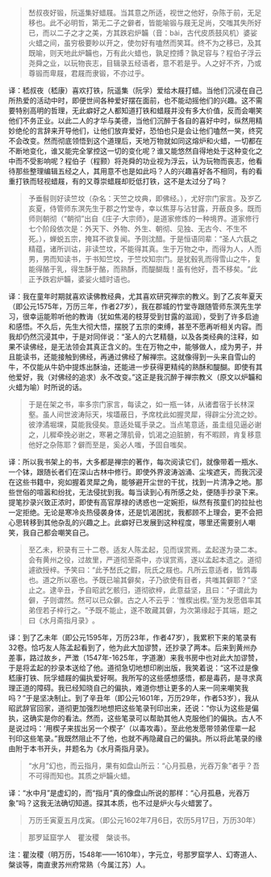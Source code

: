 
> 嵆叔夜好锻，阮遥集好蜡屐。当其意之所适，视世之他好，杂陈于前，无足移也。此不必明哲，第无二子之僻者，皆能喻锻与屐无足尚，交嗤其失所好已，而以二子之才之美，方其跌宕炉韛（音：bài，古代皮质鼓风机）婆娑火蜡之间，虽穷极要眇以开之，使勿好有嗑然而笑耳。终不为之移已，及其既喻，则天地此炉韛也，万有此火蜡也，孰足控搏？孰足容与？程伯子浮云尧舜之业，以玩物丧志，目辑录五经语者，意不若是乎。人之好不齐，乃或尊锻而卑屐，君屐而隶锻，不亦过乎。

译：嵇叔夜（嵇康）喜欢打铁，阮遥集（阮孚）爱给木屐打蜡。当他们沉浸在自己所热爱的活动中时，即便世间各种爱好摆在面前，也不能动摇他们的兴趣。这不需要特别高明的哲理，无此癖好之人都知道打铁和蜡屐并没有多大价值，反而会嘲笑他们不务正业。以此二人的才华与美德，当他们沉醉于各自的喜好中时，纵然用精妙绝伦的言辞来开导他们，让他们放弃爱好，恐怕也只是会让他们嗑然一笑，终究不会改变。然而彻底领悟到这个道理后，天地万物就如同这熔炉和火蜡，一切都在不断地变化，谁又能完全掌控这一切的变化呢？谁又能悠然自得地处于这种变化之中而不受影响呢？程伯子（程颢）将尧舜的功业视为浮云，认为玩物而丧志，他看待那些整理编辑五经之人，其用意不也是如此吗？人的兴趣喜好各不相同，有的看重打铁而轻视蜡屐，有的又尊崇蜡屐却贬低打铁，这不是太过分了吗？

> 予垂髫则好读竺坟（杂名：天竺之坟典，即佛经。），尤好宗门家言。及岁乙亥夏，侍管师东溟先生于郡之竹堂寺，幸以焦芽与沾甘露，开蔽良多。既而师则朝彻（“朝彻”出自《庄子·大宗师》，是道家修炼的一种境界。道家修行七个阶段依次是：外天下、外物、外生、朝彻、见独、无古今、不生不死。），蝉蜕五宗，掩耳不欲复闻。予则沈醋。于是恒语同辈：​“圣人六蓺之精蕴，诸所训诂，非读竺坟，不能得其真。生于万物之中，而得为人，人而男，男而知读书，于书知竺坟，于竺坟知宗门。是犹毂乳而得雪山之牛，复能得酪于乳，得生酥于酪，而熟酥，而醍醐哉！虽有他好，吾不移矣。​”此正予跌宕炉韛，婆娑火蜡时语也。

译：我在童年时期就喜欢读佛教经典，尤其喜欢研究禅宗的教义。到了乙亥年夏天（即公元1575年，万历三年，作者27岁），我在郡城的竹堂寺跟随管师东溟先生学习，很幸运能聆听他的教诲（犹如焦渴的枝芽受到甘露的滋润），受到了许多启迪和感悟。不久后，先生大彻大悟，摆脱了五宗的束缚，甚至不愿再听相关内容。而我却仍然沉浸其中，于是对同伴说：“圣人的六艺精髓，以及各类经典的注释，如果不读佛经，是无法领会其真正含义的。生在万物之中，能够做人，成为男子，并且能读书，还能接触到佛经，再通过佛经了解禅宗。这就像得到一头来自雪山的牛，不仅能从牛奶中提炼出酥油，还能进一步获得更精纯的熟酥和醍醐。即使有其他爱好，我（对佛经的追求）永不改变。”这正是我沉醉于禅宗教义（原文以炉韛和火蜡为喻）时所说的话。

> 于是在架之书，率多宗门家言，每读之，如一瓶一钵，从诸耆宿于长林深壑。虽人间世波涛际天，埃壒蔽日，予席枕此如握灵犀，得辟尘分流之妙。彼浡潏堀堁，莫能我侵矣。意适处辄手录之。当点笔意适，虽圭组见逼必谢之，儿穉牵挽必谢之，寒暑之薄肌骨，饥渴之迫脏腑，有不暇顾，肯复移意他好之杂陈耶？僻而至是，奚必人嗤，予固自嗤矣。

译：所以我书架上的书，大多都是禅宗的著作，每次阅读它们，就像带着一瓶水、一个钵，跟随长者们在深山古林中修行。即使外界波涛汹涌、尘埃遮天，而我沉浸在这些书籍中，宛如握着灵犀之角，能够避开尘世的干扰，找到一片清净之地。那些世俗的喧嚣和纷扰，无法侵扰到我。每当读到心有所感之处，便随手抄录下来。提笔抄录兴致正浓时，即使有高官厚禄的诱惑也一定婉拒，纵然有孩童们的拉扯也一定拒绝。无论是寒冷炎热侵袭身体，还是饥渴困扰，我都顾不上理会，更不会把心思转移到其他杂乱的兴趣之上。此癖好已发展到这种程度，哪里还需要别人嘲笑，我自己都会嘲笑自己。

> 至乙未，积录有三十二卷。适友人陈孟起，见而误赏焉。孟起遂为录二本。会有黄州之役，过故里，严道彻至斋中，亦误赏焉，遂以孟起本遗之。道彻遽欲授梓。予笑曰：​“此予嵆氏之鍜，阮氏之屐也。凡所云意适者，皆鸩毒也。道之所以塞也。予既已喻其僻矣，子乃欲使有目者，共嗤其僻耶？​”坚止之。逮辛丑，予自昭武乞骸归，道彻欲梓，此意益坚，且曰：​“子谓此为僻，子则谓然。然可以已众僻。古之人不云乎：‘惟楔出楔。’至为发愿倡率其弟侄若子梓行之。​”予既不能止，遂不敢藏其僻，为次第缘起于其端，题之曰《水月斋指月录》​。

译：到了乙未年（即公元1595年，万历23年，作者47岁），我累积下来的笔录有32卷。恰巧友人陈孟起看到了，他为此大加谬赞，还抄录了两本。后来到黄州办差事，路过故乡，严澂（1547年-1625年，字道澈）来我书房中也对此大加谬赞，于是将孟起的抄录本送给了他。道彻急切地想印刷出版，我笑着说：“这不过是像嵇康打铁、阮孚蜡屐的偏执爱好啊。我所写的这些感想感悟，都是毒药，是寻求真理正道的障碍。我已经知晓自己的偏执，难道你想让更多的人来一同来嘲笑我吗？”于是坚决制止。到了辛丑年（即公元1601年，万历29年，作者53岁），我从昭武辞官回家，道彻更加强烈地想把这些笔录刊印出来，还说：“你认为这些是偏执，这确实是你的看法。然而，这些笔录可以帮助其他人克服他们的偏执。古人不是说过吗：‘用楔子来拔出另一个楔子’（以毒攻毒）。至此他发愿带领弟侄辈一起刊印这些笔录。”我既然阻止不了他，也就不再隐藏自己的偏执。所以将此笔录的缘由附于本书开头，并题名为《水月斋指月录》。

> “水月”幻也，而云指月，果有如盘山所云：​“心月孤悬，光吞万象”者乎？吾不可得而知也。其质之炉韛火蜡。

译：“水中月”是虚幻的，而“指月”真的像盘山所说的那样：“心月孤悬，光吞万象”吗？这我无法确切知道。探其本质，也不过是炉火与火蜡罢了。

> 万历壬寅夏五月戊寅。（即公元1602年7月6日，农历5月17日，万历30年）

> 那罗延窟学人　瞿汝稷　槃谈书。

注：瞿汝稷（明万历，1548年——1610年），字元立，号那罗窟学人、幻寄道人、槃谈等，南直隶苏州府常熟（今属江苏）人。
